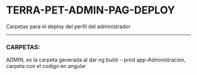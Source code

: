 # TERRA-PET-ADMIN-PAG-DEPLOY
Carpetas para el deploy del perfil del administrador 

************
### CARPETAS:

ADMIN, es la carpeta generada al dar ng build --prod
app-Administracion, carpeta con el codigo en angular
